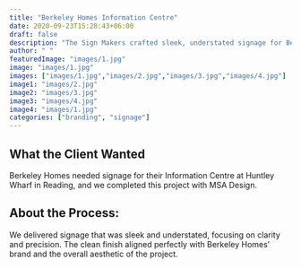 ```yaml
---
title: "Berkeley Homes Information Centre"
date: 2020-09-23T15:28:43+06:00
draft: false
description: "The Sign Makers crafted sleek, understated signage for Berkeley Homes' Huntley Wharf Information Centre. Designed with clarity and precision, the signage perfectly complements the brand’s refined aesthetic."
author: " "
featuredImage: "images/1.jpg"
image: "images/1.jpg"
images: ["images/1.jpg","images/2.jpg","images/3.jpg","images/4.jpg"]
image1: "images/2.jpg"
image2: "images/3.jpg"
image3: "images/4.jpg"
image4: "images/1.jpg"
categories: ["branding", "signage"]
---
```


## What the Client Wanted
Berkeley Homes needed signage for their Information Centre at Huntley Wharf in Reading, and we completed this project with MSA Design.


## About the Process:
We delivered signage that was sleek and understated, focusing on clarity and precision. The clean finish aligned perfectly with Berkeley Homes' brand and the overall aesthetic of the project.
